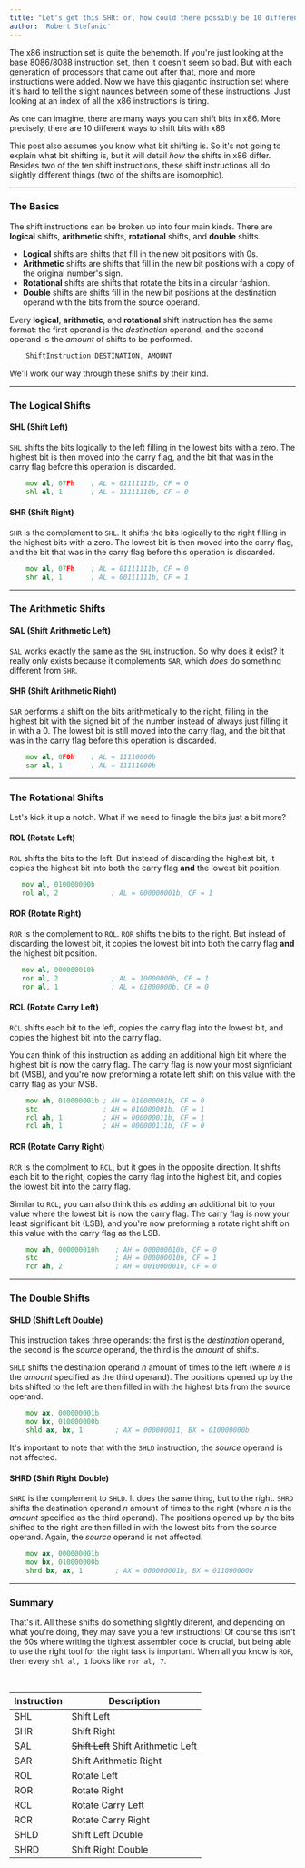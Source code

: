 ```yaml
---
title: "Let's get this SHR: or, how could there possibly be 10 different ways to shift bits in x86 assembler?"
author: 'Robert Stefanic'
---
```


The x86 instruction set is quite the behemoth. If you're just looking at the base 8086/8088 instruction set, then it doesn't seem so bad. But with each generation of processors that came out after that, more and more instructions were added. Now we have this giagantic instruction set where it's hard to tell the slight naunces between some of these instructions. Just looking at an index of all the x86 instructions is tiring. 

As one can imagine, there are many ways you can shift bits in x86. More precisely, there are 10 different ways to shift bits with x86 

This post also assumes you know what bit shifting is. So it's not going to explain what bit shifting is, but it will detail *how* the shifts in x86 differ. Besides two of the ten shift instructions, these shift instructions all do slightly different things (two of the shifts are isomorphic).

* * *

### The Basics

The shift instructions can be broken up into four main kinds. There are **logical** shifts, **arithmetic** shifts, **rotational** shifts, and **double** shifts. 

* **Logical** shifts are shifts that fill in the new bit positions with 0s. 
* **Arithmetic** shifts are shifts that fill in the new bit positions with a copy of the original number's sign.
* **Rotational** shifts are shifts that rotate the bits in a circular fashion.
* **Double** shifts are shifts fill in the new bit positions at the destination operand with the bits from the source operand.

Every **logical**, **arithmetic**, and **rotational** shift instruction has the same format: the first operand is the *destination* operand, and the second operand is the *amount* of shifts to be performed.

```asm
    ShiftInstruction DESTINATION, AMOUNT
```

We'll work our way through these shifts by their kind.

* * *

### The Logical Shifts

#### SHL (Shift Left)

```SHL``` shifts the bits logically to the left filling in the lowest bits with a zero. The highest bit is then moved into the carry flag, and the bit that was in the carry flag before this operation is discarded.

```asm
    mov al, 07Fh    ; AL = 01111111b, CF = 0
    shl al, 1       ; AL = 11111110b, CF = 0
```

#### SHR (Shift Right)

```SHR``` is the complement to ```SHL```. It shifts the bits logically to the right filling in the highest bits with a zero. The lowest bit is then moved into the carry flag, and the bit that was in the carry flag before this operation is discarded.

```asm
    mov al, 07Fh    ; AL = 01111111b, CF = 0
    shr al, 1       ; AL = 00111111b, CF = 1
```

* * *

### The Arithmetic Shifts

#### SAL (Shift Arithmetic Left)

```SAL``` works exactly the same as the ```SHL``` instruction. So why does it exist? It really only exists because it complements ```SAR```, which *does* do something different from ```SHR```.

#### SHR (Shift Arithmetic Right)

```SAR``` performs a shift on the bits arithmetically to the right, filling in the highest bit with the signed bit of the number instead of always just filling it in with a 0. The lowest bit is still moved into the carry flag, and the bit that was in the carry flag before this operation is discarded.

```asm
    mov al, 0F0h    ; AL = 11110000b
    sar al, 1       ; AL = 11111000b
```

* * *

### The Rotational Shifts

Let's kick it up a notch. What if we need to finagle the bits just a bit more?

#### ROL (Rotate Left)

```ROL``` shifts the bits to the left. But instead of discarding the highest bit, it copies the highest bit into both the carry flag **and** the lowest bit position.

```asm
   mov al, 010000000b
   rol al, 2             ; AL = 000000001b, CF = 1
```

#### ROR (Rotate Right)

```ROR``` is the complement to ```ROL```. ```ROR``` shifts the bits to the right. But instead of discarding the lowest bit, it copies the lowest bit into both the carry flag **and** the highest bit position.

```asm
   mov al, 000000010b
   ror al, 2             ; AL = 10000000b, CF = 1
   ror al, 1             ; AL = 01000000b, CF = 0
```

#### RCL (Rotate Carry Left)

```RCL``` shifts each bit to the left, copies the carry flag into the lowest bit, and copies the highest bit into the carry flag.

You can think of this instruction as adding an additional high bit where the highest bit is now the carry flag. The carry flag is now your most signficiant bit (MSB), and you're now preforming a rotate left shift on this value with the carry flag as your MSB.

```asm
    mov ah, 010000001b ; AH = 010000001b, CF = 0
    stc                ; AH = 010000001b, CF = 1
    rcl ah, 1          ; AH = 000000011b, CF = 1
    rcl ah, 1          ; AH = 000000111b, CF = 0
```

#### RCR (Rotate Carry Right)

```RCR``` is the complment to ```RCL```, but it goes in the opposite direction. It shifts each bit to the right, copies the carry flag into the highest bit, and copies the lowest bit into the carry flag.

Similar to ```RCL```, you can also think this as adding an additional bit to your value where the lowest bit is now the carry flag. The carry flag is now your least significant bit (LSB), and you're now preforming a rotate right shift on this value with the carry flag as the LSB.

```asm
    mov ah, 000000010h    ; AH = 000000010h, CF = 0
    stc                   ; AH = 000000010h, CF = 1
    rcr ah, 2             ; AH = 001000001h, CF = 0
```

* * *

### The Double Shifts

#### SHLD (Shift Left Double)

This instruction takes three operands: the first is the *destination* operand, the second is the *source* operand, the third is the *amount* of shifts.

```SHLD``` shifts the destination operand *n* amount of times to the left (where *n* is the *amount* specified as the third operand). The positions opened up by the bits shifted to the left are then filled in with the highest bits from the source operand.

```asm
    mov ax, 000000001b
    mov bx, 010000000b
    shld ax, bx, 1        ; AX = 000000011, BX = 010000000b
```

It's important to note that with the ```SHLD```  instruction, the *source* operand is not affected.

#### SHRD (Shift Right Double)

```SHRD``` is the complement to ```SHLD```. It does the same thing, but to the right. ```SHRD``` shifts the destination operand *n* amount of times to the right (where *n* is the *amount* specified as the third operand). The positions opened up by the bits shifted to the right are then filled in with the lowest bits from the source operand. Again, the *source* operand is not affected.

```asm
    mov ax, 000000001b
    mov bx, 010000000b
    shrd bx, ax, 1        ; AX = 000000001b, BX = 011000000b
```

* * *

### Summary

That's it. All these shifts do something slightly diferent, and depending on what you're doing, they may save you a few instructions! Of course this isn't the 60s where writing the tightest assembler code is crucial, but being able to use the right tool for the right task is important. When all you know is ```ROR```, then every ```shl al, 1``` looks like ```ror al, 7```.

<br>

| Instruction | Description |
| ------- | ------- |
| SHL | Shift Left |
| SHR | Shift Right |
| SAL | ~~Shift Left~~ Shift Arithmetic Left |
| SAR | Shift Arithmetic Right |
| ROL | Rotate Left |
| ROR | Rotate Right |
| RCL | Rotate Carry Left |
| RCR | Rotate Carry Right |
| SHLD | Shift Left Double |
| SHRD | Shift Right Double |